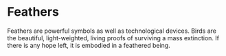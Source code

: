 # Feathers

Feathers are powerful symbols as well as technological devices. Birds are the beautiful, light-weighted, living proofs of surviving a mass extinction. If there is any hope left, it is embodied in a feathered being.
